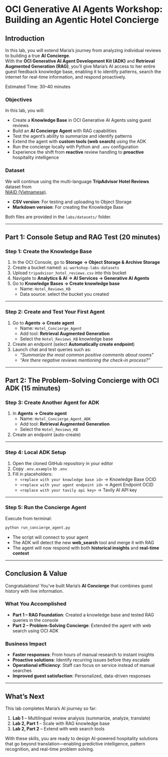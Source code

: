 # OCI Generative AI Agents Workshop: Building an Agentic Hotel Concierge

## Introduction

In this lab, you will extend Maria’s journey from analyzing individual reviews to building a true **AI Concierge**.  
With the **OCI Generative AI Agent Development Kit (ADK)** and **Retrieval Augmented Generation (RAG)**, you’ll give Maria’s AI access to her entire guest feedback knowledge base, enabling it to identify patterns, search the internet for real-time information, and respond proactively.

Estimated Time: 30–40 minutes

### Objectives

In this lab, you will:

- Create a **Knowledge Base** in OCI Generative AI Agents using guest reviews
- Build an **AI Concierge Agent** with RAG capabilities
- Test the agent’s ability to summarize and identify patterns
- Extend the agent with **custom tools (web search)** using the ADK
- Run the concierge locally with Python and `.env` configuration
- Experience the shift from **reactive** review handling to **proactive** hospitality intelligence

### Dataset

We will continue using the multi-language **TripAdvisor Hotel Reviews** dataset from  
[NIAID (Vietnamese)](https://data.niaid.nih.gov/resources?id=zenodo_7967493).  

- **CSV version**: For testing and uploading to Object Storage  
- **Markdown version**: For creating the Knowledge Base  

Both files are provided in the `labs/datasets/` folder.

---

## Part 1: Console Setup and RAG Test (20 minutes)

### Step 1: Create the Knowledge Base

1. In the OCI Console, go to **Storage → Object Storage & Archive Storage**  
2. Create a bucket named: `ai-workshop-labs-datasets`  
3. Upload `tripadvisor_hotel_reviews.csv` into this bucket  
4. Navigate to **Analytics & AI → AI Services → Generative AI Agents**  
5. Go to **Knowledge Bases → Create knowledge base**  
   - Name: `Hotel_Reviews_KB`  
   - Data source: select the bucket you created  

---

### Step 2: Create and Test Your First Agent

1. Go to **Agents → Create agent**  
   - Name: `Hotel_Concierge_Agent`  
   - Add tool: **Retrieval Augmented Generation**  
   - Select the `Hotel_Reviews_KB` knowledge base  
2. Create an endpoint (select **Automatically create endpoint**)  
3. Launch chat and test queries such as:  
   - *“Summarize the most common positive comments about rooms”*  
   - *“Are there negative reviews mentioning the check-in process?”*  

---

## Part 2: The Problem-Solving Concierge with OCI ADK (15 minutes)

### Step 3: Create Another Agent for ADK

1. In **Agents → Create agent**  
   - Name: `Hotel_Concierge_Agent_ADK`  
   - Add tool: **Retrieval Augmented Generation**  
   - Select the `Hotel_Reviews_KB`  
2. Create an endpoint (auto-create)  

---

### Step 4: Local ADK Setup

1. Open the cloned GitHub repository in your editor  
2. Copy `.env.example` to `.env`  
3. Fill in placeholders:  
   - `<replace with your knowledge base id>` → Knowledge Base OCID  
   - `<replace with your agent endpoint id>` → Agent Endpoint OCID  
   - `<replace with your tavily api key>` → Tavily AI API key  

---

### Step 5: Run the Concierge Agent

Execute from terminal:

```bash
python run_concierge_agent.py
```

- The script will connect to your agent  
- The ADK will detect the new **web_search** tool and merge it with RAG  
- The agent will now respond with both **historical insights** and **real-time context**  

---

## Conclusion & Value

Congratulations! You’ve built Maria’s **AI Concierge** that combines guest history with live information.

### What You Accomplished

- **Part 1 – RAG Foundation**: Created a knowledge base and tested RAG queries in the console  
- **Part 2 – Problem-Solving Concierge**: Extended the agent with web search using OCI ADK  

### Business Impact

- **Faster responses**: From hours of manual research to instant insights  
- **Proactive solutions**: Identify recurring issues before they escalate  
- **Operational efficiency**: Staff can focus on service instead of manual searches  
- **Improved guest satisfaction**: Personalized, data-driven responses  

---

## What’s Next

This lab completes Maria’s AI journey so far:

1. **Lab 1** – Multilingual review analysis (summarize, analyze, translate)  
2. **Lab 2, Part 1** – Scale with RAG knowledge base  
3. **Lab 2, Part 2** – Extend with web search tools  

With these skills, you are ready to design AI-powered hospitality solutions that go beyond translation—enabling predictive intelligence, pattern recognition, and real-time problem solving.
